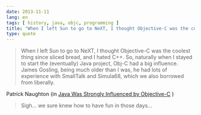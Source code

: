```yaml
---
date: 2013-11-11
lang: en
tags: [ history, java, objc, programming ]
title: "When I left Sun to go to NeXT, I thought Objective-C was the coolest"
type: quote
---
```


> When I left Sun to go to NeXT, I thought Objective-C was the coolest
> thing since sliced bread, and I hated C++. So, naturally when I stayed
> to start the (eventually) Java project, Obj-C had a big influence.
> James Gosling, being much older than I was, he had lots of experience
> with SmallTalk and Simula68, which we also borrowed from liberally.

Patrick Naughton (in [Java Was Strongly Influenced by
Objective-C](http://cs.gmu.edu/~sean/stuff/java-objc.html) )

> Sigh... we sure knew how to have fun in those days...

